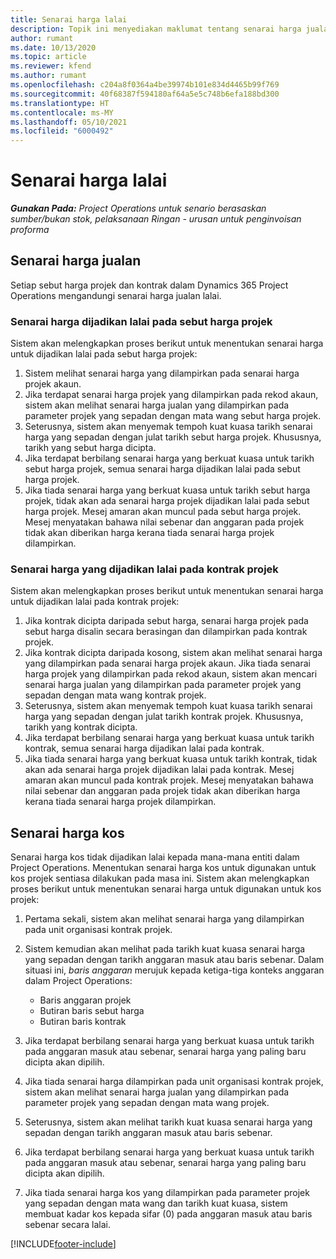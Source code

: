 ```yaml
---
title: Senarai harga lalai
description: Topik ini menyediakan maklumat tentang senarai harga jualan dan kos lalai dalam Project Operations.
author: rumant
ms.date: 10/13/2020
ms.topic: article
ms.reviewer: kfend
ms.author: rumant
ms.openlocfilehash: c204a8f0364a4be39974b101e834d4465b99f769
ms.sourcegitcommit: 40f68387f594180af64a5e5c748b6efa188bd300
ms.translationtype: HT
ms.contentlocale: ms-MY
ms.lasthandoff: 05/10/2021
ms.locfileid: "6000492"
---
```

# <a name="default-price-lists"></a>Senarai harga lalai

_**Gunakan Pada:** Project Operations untuk senario berasaskan sumber/bukan stok, pelaksanaan Ringan - urusan untuk penginvoisan proforma_

## <a name="sales-price-lists"></a>Senarai harga jualan

Setiap sebut harga projek dan kontrak dalam Dynamics 365 Project Operations mengandungi senarai harga jualan lalai. 

### <a name="price-list-default-on-project-quotes"></a>Senarai harga dijadikan lalai pada sebut harga projek
Sistem akan melengkapkan proses berikut untuk menentukan senarai harga untuk dijadikan lalai pada sebut harga projek:

1. Sistem melihat senarai harga yang dilampirkan pada senarai harga projek akaun. 
2. Jika terdapat senarai harga projek yang dilampirkan pada rekod akaun, sistem akan melihat senarai harga jualan yang dilampirkan pada parameter projek yang sepadan dengan mata wang sebut harga projek.
3. Seterusnya, sistem akan menyemak tempoh kuat kuasa tarikh senarai harga yang sepadan dengan julat tarikh sebut harga projek. Khususnya, tarikh yang sebut harga dicipta.
4. Jika terdapat berbilang senarai harga yang berkuat kuasa untuk tarikh sebut harga projek, semua senarai harga dijadikan lalai pada sebut harga projek.
5. Jika tiada senarai harga yang berkuat kuasa untuk tarikh sebut harga projek, tidak akan ada senarai harga projek dijadikan lalai pada sebut harga projek. Mesej amaran akan muncul pada sebut harga projek. Mesej menyatakan bahawa nilai sebenar dan anggaran pada projek tidak akan diberikan harga kerana tiada senarai harga projek dilampirkan.

### <a name="price-list-default-on-project-contracts"></a>Senarai harga yang dijadikan lalai pada kontrak projek 
Sistem akan melengkapkan proses berikut untuk menentukan senarai harga untuk dijadikan lalai pada kontrak projek:

1. Jika kontrak dicipta daripada sebut harga, senarai harga projek pada sebut harga disalin secara berasingan dan dilampirkan pada kontrak projek.
2. Jika kontrak dicipta daripada kosong, sistem akan melihat senarai harga yang dilampirkan pada senarai harga projek akaun. Jika tiada senarai harga projek yang dilampirkan pada rekod akaun, sistem akan mencari senarai harga jualan yang dilampirkan pada parameter projek yang sepadan dengan mata wang kontrak projek.
4. Seterusnya, sistem akan menyemak tempoh kuat kuasa tarikh senarai harga yang sepadan dengan julat tarikh kontrak projek. Khususnya, tarikh yang kontrak dicipta.
5. Jika terdapat berbilang senarai harga yang berkuat kuasa untuk tarikh kontrak, semua senarai harga dijadikan lalai pada kontrak.
6. Jika tiada senarai harga yang berkuat kuasa untuk tarikh kontrak, tidak akan ada senarai harga projek dijadikan lalai pada kontrak. Mesej amaran akan muncul pada kontrak projek. Mesej menyatakan bahawa nilai sebenar dan anggaran pada projek tidak akan diberikan harga kerana tiada senarai harga projek dilampirkan.

## <a name="cost-price-lists"></a>Senarai harga kos

Senarai harga kos tidak dijadikan lalai kepada mana-mana entiti dalam Project Operations. Menentukan senarai harga kos untuk digunakan untuk kos projek sentiasa dilakukan pada masa ini. Sistem akan melengkapkan proses berikut untuk menentukan senarai harga untuk digunakan untuk kos projek:

1. Pertama sekali, sistem akan melihat senarai harga yang dilampirkan pada unit organisasi kontrak projek.
2. Sistem kemudian akan melihat pada tarikh kuat kuasa senarai harga yang sepadan dengan tarikh anggaran masuk atau baris sebenar. Dalam situasi ini, *baris anggaran* merujuk kepada ketiga-tiga konteks anggaran dalam Project Operations:

    - Baris anggaran projek
    - Butiran baris sebut harga
    - Butiran baris kontrak
  
3. Jika terdapat berbilang senarai harga yang berkuat kuasa untuk tarikh pada anggaran masuk atau sebenar, senarai harga yang paling baru dicipta akan dipilih.
4. Jika tiada senarai harga dilampirkan pada unit organisasi kontrak projek, sistem akan melihat senarai harga jualan yang dilampirkan pada parameter projek yang sepadan dengan mata wang projek.
5. Seterusnya, sistem akan melihat tarikh kuat kuasa senarai harga yang sepadan dengan tarikh anggaran masuk atau baris sebenar. 
6. Jika terdapat berbilang senarai harga yang berkuat kuasa untuk tarikh pada anggaran masuk atau sebenar, senarai harga yang paling baru dicipta akan dipilih.
7. Jika tiada senarai harga kos yang dilampirkan pada parameter projek yang sepadan dengan mata wang dan tarikh kuat kuasa, sistem membuat kadar kos kepada sifar (0) pada anggaran masuk atau baris sebenar secara lalai.


[!INCLUDE[footer-include](../includes/footer-banner.md)]